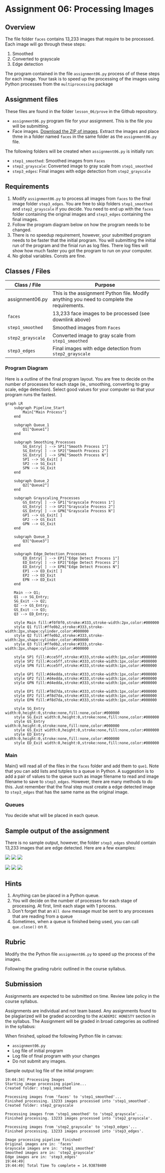 # Assignment 06: Processing Images

## Overview

The file folder `faces` contains 13,233 images that require to be processed.  Each image will go through these steps:

1) Smoothed
2) Converted to grayscale
3) Edge detection

The program contained in the file `assignment06.py` process of of these steps for each image.  Your task is to speed up the processing of the images using Python processes from the `multiprocessing` package

## Assignment files

These files are found in the folder `lesson_06/prove` in the Github repository.

- `assignment06.py` program file for your assignment.  This is the file you will be submitting.
- Face images.  [Download the ZIP of images](https://drive.google.com/file/d/1eebhLE51axpLZoU6s_Shtw1QNcXqtyHM/view?usp=sharing).  Extract the images and place thme in a folder named `faces` in the same folder as the `assignment06.py` file.

The following folders will be created when `assignment06.py` is initially run:

- `step1_smoothed`: Smoothed images from `Faces`
- `step2_grayscale`: Converted image to gray scale from `step1_smoothed`
- `step3_edges`: Final images with edge detection from `step2_grayscale`


## Requirements

1. Modify `assignment06.py` to process all images from `faces` to the final image folder `step3_edges`.  You are free to skip folders `step1_smoothed` and `step2_grayscale` if you decide.  You need to end up with the `faces` folder containing the original images and `step3_edges` containing the final images.
1. Follow the program diagram below on how the program needs to be changed.
1. There is no speedup requirement, however, your submitted program needs to be faster that the initial program.  You will submitting the initial run of the program and the finial run as log files.  There log files will show how much faster you got the program to run on your computer.
1. No global variables.  Consts are fine.


## Classes / Files

| Class / File | Purpose |
| --- | --- |
| assignment06.py | This is the assignment Python file.  Modify anything you need to complete the requirements. |
| `faces` | 13,233 face images to be processed (see downlink above) |
| `step1_smoothed` | Smoothed images from `Faces`|
| `step2_grayscale` | Converted image to gray scale from `step1_smoothed` |
| `step3_edges` | Final images with edge detection from `step2_grayscale` |


### Program Diagram

Here is a outline of the final program layout.  You are free to decide on the number of processes for each stage (ie., smoothing, converting to gray scale, edge detection).  Select good values for your computer so that your program runs the fastest.

```mermaid
graph LR
    subgraph Pipeline_Start
        Main["Main Process"]
    end

    subgraph Queue_1
        Q1["Queue1"]
    end

    subgraph Smoothing_Processes
        SG_Entry[ ] --> SP1["Smooth Process 1"]
        SG_Entry[ ] --> SP2["Smooth Process 2"]
        SG_Entry[ ] --> SPN["Smooth Process N"]
        SP1 --> SG_Exit[ ]
        SP2 --> SG_Exit
        SPN --> SG_Exit
    end

    subgraph Queue_2
        Q2["Queue2"]
    end

    subgraph Grayscaling_Processes
        GS_Entry[ ] --> GP1["Grayscale Process 1"]
        GS_Entry[ ] --> GP2["Grayscale Process 2"]
        GS_Entry[ ] --> GPN["Grayscale Process N"]
        GP1 --> GS_Exit[ ]
        GP2 --> GS_Exit
        GPN --> GS_Exit
    end

    subgraph Queue_3
        Q3["Queue3"]
    end

    subgraph Edge_Detection_Processes
        ED_Entry[ ] --> EP1["Edge Detect Process 1"]
        ED_Entry[ ] --> EP2["Edge Detect Process 2"]
        ED_Entry[ ] --> EPN["Edge Detect Process N"]
        EP1 --> ED_Exit[ ]
        EP2 --> ED_Exit
        EPN --> ED_Exit
    end

    Main --> Q1;
    Q1 --> SG_Entry;
    SG_Exit --> Q2;
    Q2 --> GS_Entry;
    GS_Exit --> Q3;
    Q3 --> ED_Entry;
    
    style Main fill:#f0f0f0,stroke:#333,stroke-width:2px,color:#000000
    style Q1 fill:#ffe0b2,stroke:#333,stroke-width:2px,shape:cylinder,color:#000000
    style Q2 fill:#ffe0b2,stroke:#333,stroke-width:2px,shape:cylinder,color:#000000
    style Q3 fill:#ffe0b2,stroke:#333,stroke-width:2px,shape:cylinder,color:#000000

    style SP1 fill:#cce5ff,stroke:#333,stroke-width:1px,color:#000000
    style SP2 fill:#cce5ff,stroke:#333,stroke-width:1px,color:#000000
    style SPN fill:#cce5ff,stroke:#333,stroke-width:1px,color:#000000
    
    style GP1 fill:#d4edda,stroke:#333,stroke-width:1px,color:#000000
    style GP2 fill:#d4edda,stroke:#333,stroke-width:1px,color:#000000
    style GPN fill:#d4edda,stroke:#333,stroke-width:1px,color:#000000

    style EP1 fill:#f8d7da,stroke:#333,stroke-width:1px,color:#000000
    style EP2 fill:#f8d7da,stroke:#333,stroke-width:1px,color:#000000
    style EPN fill:#f8d7da,stroke:#333,stroke-width:1px,color:#000000

    style SG_Entry width:0,height:0,stroke:none,fill:none,color:#000000
    style SG_Exit width:0,height:0,stroke:none,fill:none,color:#000000
    style GS_Entry width:0,height:0,stroke:none,fill:none,color:#000000
    style GS_Exit width:0,height:0,stroke:none,fill:none,color:#000000
    style ED_Entry width:0,height:0,stroke:none,fill:none,color:#000000
    style ED_Exit width:0,height:0,stroke:none,fill:none,color:#000000
```

### Main

Main() will read all of the files in the `faces` folder and add them to `que1`.  Note that you can add lists and tutples to a queue in Python.  A suggestion is to add a pair of values to the queue such as image filename to read and image filename to save to `step3_edges`.  However, there are many methods to do this.  Just remember that the final step must create a edge detected image to `step3_edges` that has the same name as the original image.

### Queues

You decide what will be placed in each queue.

## Sample output of the assignment

There is no sample output, however, the folder `step3_edges` should contain 13,233 images that are edge detected.  Here are a few examples:

![](assests/org/Aaron_Eckhart_0001.jpg)
![](assests/org/George_W_Bush_0013.jpg)
![](assests/org/William_Shatner_0001.jpg)

![](assests/edge/Aaron_Eckhart_0001.jpg)
![](assests/edge/George_W_Bush_0013.jpg)
![](assests/edge/William_Shatner_0001.jpg)

## Hints

1. Anything can be placed in a Python queue.
1. You will decide on the number of processes for each stage of processing.  At first, limit each stage with 1 process.
1. Don't forget that an `All done` message must be sent to any processes that are reading from a queue
1. Sometimes, when a queue is finished being used, you can call `que.close()` on it.

## Rubric

Modify the the Python file `assignment06.py` to speed up the process of the images.

Following the grading rubric outlined in the course syllabus.

## Submission

Assignments are expected to be submitted on time.  Review late policy in the course syllabus.

Assignments are individual and not team based. Any assignments found to be plagiarized will be graded according to the `ACADEMIC HONESTY` section in the syllabus. The Assignment will be graded in broad categories as outlined in the syllabus:

When finished, upload the following Python file in canvas:

- `assignment06.py`
- Log file of initial program
- Log file of final program with your changes
- Do not submit any images.

Sample output log file of the initial program:

```
19:44:34| Processing Images
Starting image processing pipeline...
Created folder: step1_smoothed

Processing images from 'faces' to 'step1_smoothed'...
Finished processing. 13233 images processed into 'step1_smoothed'.
Created folder: step2_grayscale

Processing images from 'step1_smoothed' to 'step2_grayscale'...
Finished processing. 13233 images processed into 'step2_grayscale'.

Processing images from 'step2_grayscale' to 'step3_edges'...
Finished processing. 13233 images processed into 'step3_edges'.

Image processing pipeline finished!
Original images are in: 'faces'
Grayscale images are in: 'step1_smoothed'
Smoothed images are in: 'step2_grayscale'
Edge images are in: 'step3_edges'
19:44:49| 
19:44:49| Total Time To complete = 14.93878400
```